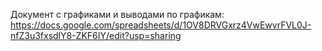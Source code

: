 Документ с графиками и выводами по графикам: https://docs.google.com/spreadsheets/d/1OV8DRVGxrz4VwEwvrFVL0J-nfZ3u3fxsdlY8-ZKF6IY/edit?usp=sharing